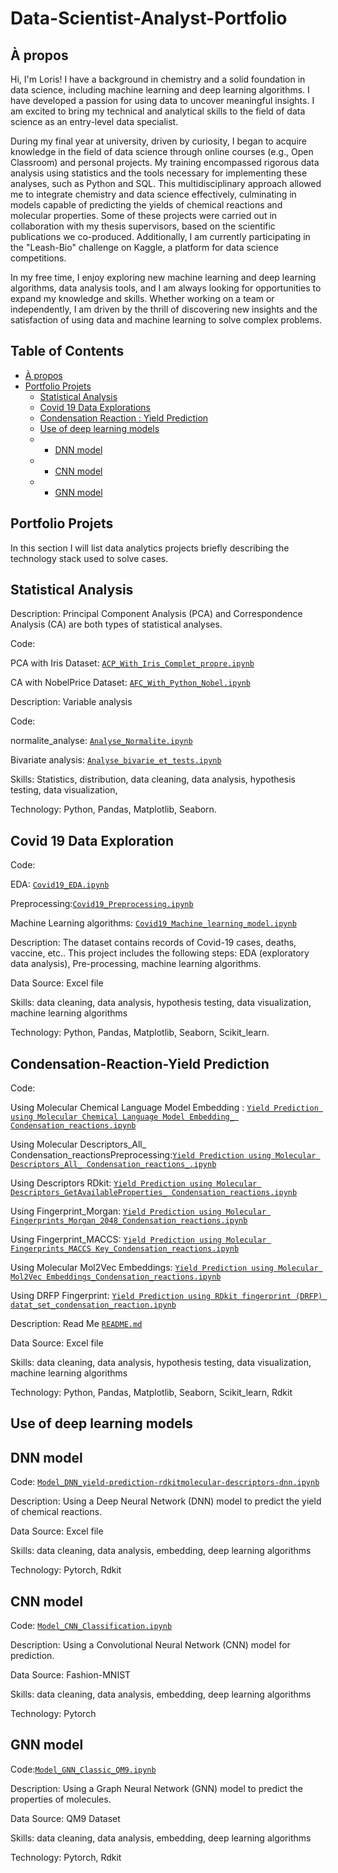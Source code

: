 # Data-Scientist-Analyst-Portfolio
## À propos
Hi, I'm Loris! I have a background in chemistry and a solid foundation in data science, including machine learning and deep learning algorithms. I have developed a passion for using data to uncover meaningful insights. I am excited to bring my technical and analytical skills to the field of data science as an entry-level data specialist.

During my final year at university, driven by curiosity, I began to acquire knowledge in the field of data science through online courses (e.g., Open Classroom) and personal projects. My training encompassed rigorous data analysis using statistics and the tools necessary for implementing these analyses, such as Python and SQL. This multidisciplinary approach allowed me to integrate chemistry and data science effectively, culminating in models capable of predicting the yields of chemical reactions and molecular properties. Some of these projects were carried out in collaboration with my thesis supervisors, based on the scientific publications we co-produced. Additionally, I am currently participating in the "Leash-Bio" challenge on Kaggle, a platform for data science competitions.

In my free time, I enjoy exploring new machine learning and deep learning algorithms, data analysis tools, and I am always looking for opportunities to expand my knowledge and skills. Whether working on a team or independently, I am driven by the thrill of discovering new insights and the satisfaction of using data and machine learning to solve complex problems.


## Table of Contents
- [À propos](#à-propos)
- [Portfolio Projets](#Portfolio-Projets)
  -  [Statistical Analysis](#Statistical-Analysi)
  -  [Covid 19 Data Explorations](#Covid-19-Data-Explorations)
  -  [Condensation Reaction : Yield Prediction](#Condensation-Reaction-Yield-Prediction)
  -  [Use of deep learning models](#Use-of-deep-learning-models)
    - -  [DNN model](#DNN-model)
    - -  [CNN model](#CNN-model)
    - -  [GNN model](#GNN-model)

## Portfolio Projets
In this section I will list data analytics projects briefly describing the technology stack used to solve cases.

## Statistical Analysis
Description: Principal Component Analysis (PCA) and Correspondence Analysis (CA) are both types of statistical analyses.

Code:

PCA with Iris Dataset: [`ACP_With_Iris_Complet_propre.ipynb`](https://github.com/LGBEUT/PortfolioProjects/blob/main/ACP_With_Iris_Complet_propre.ipynb)

CA with NobelPrice Dataset: [`AFC_With_Python_Nobel.ipynb`](https://github.com/LGBEUT/PortfolioProjects/blob/main/AFC_With_Python_Nobel.ipynb)

Description: Variable analysis

Code: 

normalite_analyse: [`Analyse_Normalite.ipynb`](https://github.com/LGBEUT/PortfolioProjects/blob/main/Analyse_Normalite.ipynb)

Bivariate analysis: [`Analyse_bivarie_et_tests.ipynb`](https://github.com/LGBEUT/PortfolioProjects/blob/main/Analyses_bivarie_et_tests.ipynb)

Skills: Statistics, distribution,  data cleaning, data analysis, hypothesis testing, data visualization,

Technology: Python, Pandas, Matplotlib, Seaborn.

## Covid 19 Data Exploration
Code:

EDA: [`Covid19_EDA.ipynb`](https://github.com/LGBEUT/PortfolioProjects/blob/main/Covid19_EDA.ipynb)

Preprocessing:[`Covid19_Preprocessing.ipynb`](https://github.com/LGBEUT/PortfolioProjects/blob/main/Covid19_Preprocessing.ipynb)

Machine Learning algorithms: [`Covid19_Machine_learning_model.ipynb`](https://github.com/LGBEUT/PortfolioProjects/blob/main/Covid19_Machine_learning_model.ipynb)

Description: The dataset contains records of Covid-19 cases, deaths, vaccine, etc.. This project includes the following steps: EDA (exploratory data analysis), Pre-processing, machine learning algorithms.

Data Source: Excel file

Skills: data cleaning, data analysis, hypothesis testing, data visualization, machine learning algorithms

Technology: Python, Pandas, Matplotlib, Seaborn, Scikit_learn.

## Condensation-Reaction-Yield Prediction 
Code:

Using  Molecular Chemical Language Model Embedding : [`Yield Prediction using Molecular Chemical Language Model Embedding_ Condensation_reactions.ipynb`](https://github.com/LGBEUT/Condensation_Reaction_Yield_Prediction/blob/main/Yield%20Prediction%20using%20Molecular%20Chemical%20Language%20Model%20Embedding_%20Condensation_reactions.ipynb)

Using Molecular Descriptors_All_ Condensation_reactionsPreprocessing:[`Yield Prediction using Molecular Descriptors_All_ Condensation_reactions_.ipynb`](https://github.com/LGBEUT/Condensation_Reaction_Yield_Prediction/blob/main/Yield%20Prediction%20using%20Molecular%20Descriptors_All_%20Condensation_reactions_.ipynb)

Using Descriptors RDkit: [`Yield Prediction using Molecular Descriptors_GetAvailableProperties_ Condensation_reactions.ipynb`](https://github.com/LGBEUT/Condensation_Reaction_Yield_Prediction/blob/main/Yield%20Prediction%20using%20Molecular%20Descriptors_GetAvailableProperties_%20Condensation_reactions.ipynb)

Using  Fingerprint_Morgan: [`Yield Prediction using Molecular Fingerprints_Morgan_2048_Condensation_reactions.ipynb`](https://github.com/LGBEUT/Condensation_Reaction_Yield_Prediction/blob/main/Yield%20Prediction%20using%20Molecular%20Fingerprints_Morgan_2048_Condensation_reactions.ipynb)

Using  Fingerprint_MACCS: [`Yield Prediction using Molecular Fingerprints_MACCS Key_Condensation_reactions.ipynb`](https://github.com/LGBEUT/Condensation_Reaction_Yield_Prediction/blob/main/Yield%20Prediction%20using%20Molecular%20Fingerprints_MACCS%20Key_Condensation_reactions.ipynb)

Using  Molecular Mol2Vec Embeddings: [`Yield Prediction using Molecular Mol2Vec Embeddings_Condensation_reactions.ipynb`](https://github.com/LGBEUT/Condensation_Reaction_Yield_Prediction/blob/main/Yield%20Prediction%20using%20Molecular%20Mol2Vec%20Embeddings_Condensation_reactions.ipynb)

Using  DRFP Fingerprint: [`Yield Prediction using RDkit fingerprint (DRFP) datat_set_condensation_reaction.ipynb`](https://github.com/LGBEUT/Condensation_Reaction_Yield_Prediction/blob/main/Yield%20Prediction%20using%20RDkit%20fingerprint%20(DRFP)%20datat_set_condensation_reaction.ipynb)


Description: Read Me [`README.md`](https://github.com/LGBEUT/Condensation_Reaction_Yield_Prediction/blob/main/README.md)

Data Source: Excel file

Skills: data cleaning, data analysis, hypothesis testing, data visualization, machine learning algorithms

Technology: Python, Pandas, Matplotlib, Seaborn, Scikit_learn, Rdkit

## Use of deep learning models 

## DNN model
Code: [`Model_DNN_yield-prediction-rdkitmolecular-descriptors-dnn.ipynb`](https://github.com/LGBEUT/PortfolioProjects/blob/main/Model_DNN_yield-prediction-rdkitmolecular-descriptors-dnn.ipynb)

Description: Using a Deep Neural Network (DNN) model to predict the yield of chemical reactions. 

Data Source: Excel file

Skills: data cleaning, data analysis, embedding, deep learning algorithms

Technology: Pytorch, Rdkit

## CNN model
Code: [`Model_CNN_Classification.ipynb`](https://github.com/LGBEUT/PortfolioProjects/blob/main/Model_CNN_Classification.ipynb)

Description: Using a Convolutional Neural Network (CNN) model for prediction. 

Data Source: Fashion-MNIST

Skills: data cleaning, data analysis, embedding, deep learning algorithms

Technology: Pytorch

## GNN model
Code:[`Model_GNN_Classic_QM9.ipynb`](https://github.com/LGBEUT/PortfolioProjects/blob/main/Model_GNN_Classic_QM9.ipynb)

Description: Using a Graph Neural Network (GNN) model to predict the properties of molecules.

Data Source: QM9 Dataset

Skills: data cleaning, data analysis, embedding, deep learning algorithms

Technology: Pytorch, Rdkit
